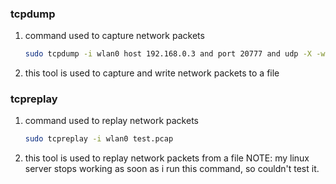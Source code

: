 ### tcpdump

1. command used to capture network packets
   ```sh
   sudo tcpdump -i wlan0 host 192.168.0.3 and port 20777 and udp -X -w test.pcap
   ```
2. this tool is used to capture and write network packets to a file

### tcpreplay

1. command used to replay network packets
   ```sh
   sudo tcpreplay -i wlan0 test.pcap
   ```
2. this tool is used to replay network packets from a file
   NOTE: my linux server stops working as soon as i run this command, so couldn't test it.